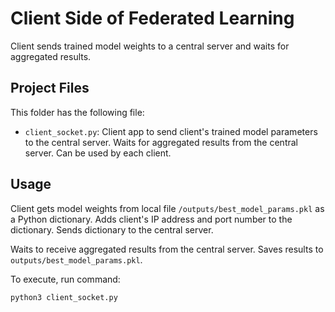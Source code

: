 # Client Side of Federated Learning

Client sends trained model weights to a central server and
waits for aggregated results.

## Project Files

This folder has the following file:

- `client_socket.py`: Client app to send client's trained model
parameters to the central server. Waits for aggregated results
from the central server. Can be used by each client.

## Usage

Client gets model weights from local file `/outputs/best_model_params.pkl`
as a Python dictionary. Adds client's IP address and port number to the
dictionary. Sends dictionary to the central server.

Waits to receive aggregated results from the central server. Saves results
to `outputs/best_model_params.pkl`.

To execute, run command:
```
python3 client_socket.py
```
